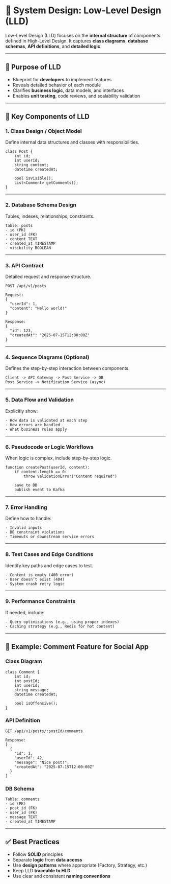 # 🧬 System Design: Low-Level Design (LLD)

Low-Level Design (LLD) focuses on the **internal structure** of components defined in High-Level Design. It captures **class diagrams**, **database schemas**, **API definitions**, and **detailed logic**.

---

## 🎯 Purpose of LLD

- Blueprint for **developers** to implement features
- Reveals detailed behavior of each module
- Clarifies **business logic**, data models, and interfaces
- Enables **unit testing**, code reviews, and scalability validation

---

## 🧩 Key Components of LLD

### 1. Class Design / Object Model

Define internal data structures and classes with responsibilities.

```
class Post {
    int id;
    int userId;
    string content;
    datetime createdAt;

    bool isVisible();
    List<Comment> getComments();
}
```

---

### 2. Database Schema Design

Tables, indexes, relationships, constraints.

```
Table: posts
- id (PK)
- user_id (FK)
- content TEXT
- created_at TIMESTAMP
- visibility BOOLEAN
```

---

### 3. API Contract

Detailed request and response structure.

```
POST /api/v1/posts

Request:
{
  "userId": 1,
  "content": "Hello world!"
}

Response:
{
  "id": 123,
  "createdAt": "2025-07-15T12:00:00Z"
}
```

---

### 4. Sequence Diagrams (Optional)

Defines the step-by-step interaction between components.

```
Client -> API Gateway -> Post Service -> DB
Post Service -> Notification Service (async)
```

---

### 5. Data Flow and Validation

Explicitly show:

```
- How data is validated at each step
- How errors are handled
- What business rules apply
```

---

### 6. Pseudocode or Logic Workflows

When logic is complex, include step-by-step logic.

```
function createPost(userId, content):
    if content.length == 0:
        throw ValidationError("Content required")
    
    save to DB
    publish event to Kafka
```

---

### 7. Error Handling

Define how to handle:

```
- Invalid inputs
- DB constraint violations
- Timeouts or downstream service errors
```

---

### 8. Test Cases and Edge Conditions

Identify key paths and edge cases to test.

```
- Content is empty (400 error)
- User doesn’t exist (404)
- System crash retry logic
```

---

### 9. Performance Constraints

If needed, include:

```
- Query optimizations (e.g., using proper indexes)
- Caching strategy (e.g., Redis for hot content)
```

---

## 🧠 Example: Comment Feature for Social App

### Class Diagram
```
class Comment {
    int id;
    int postId;
    int userId;
    string message;
    datetime createdAt;

    bool isOffensive();
}
```

### API Definition
```
GET /api/v1/posts/:postId/comments

Response:
[
  {
    "id": 1,
    "userId": 42,
    "message": "Nice post!",
    "createdAt": "2025-07-15T12:00:00Z"
  }
]
```

### DB Schema
```
Table: comments
- id (PK)
- post_id (FK)
- user_id (FK)
- message TEXT
- created_at TIMESTAMP
```

---

## ✅ Best Practices

- Follow **SOLID** principles
- Separate **logic** from **data access**
- Use **design patterns** where appropriate (Factory, Strategy, etc.)
- Keep LLD **traceable to HLD**
- Use clear and consistent **naming conventions**
